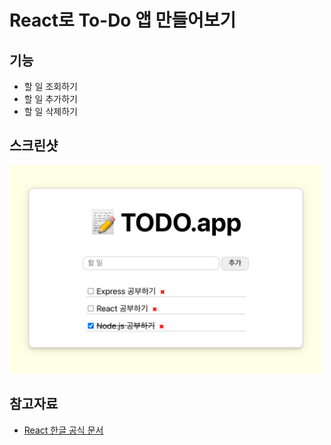# React로 To-Do 앱 만들어보기

## 기능

- 할 일 조회하기
- 할 일 추가하기
- 할 일 삭제하기

## 스크린샷

<img src="screenshot.png" width="500">

## 참고자료

- [React 한글 공식 문서](https://ko.reactjs.org/docs/getting-started.html)
